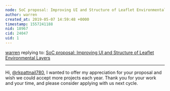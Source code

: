 ```yaml
---
node: SoC proposal: Improving UI and Structure of Leaflet Environmental Layers
author: warren
created_at: 2019-05-07 14:59:48 +0000
timestamp: 1557241188
nid: 18967
cid: 24047
uid: 1
---
```




[warren](../profile/warren) replying to: [SoC proposal: Improving UI and Structure of Leaflet Environmental Layers](../notes/rkpattnaik780/04-05-2019/soc-proposal-improving-ui-and-structure-of-leaflet-environmental-layers)

----
 Hi, [@rkpattnail780](/profile/rkpattnail780), I wanted to offer my appreciation for your proposal and wish we could accept more projects each year. Thank you for your work and your time, and please consider applying with us next cycle. 